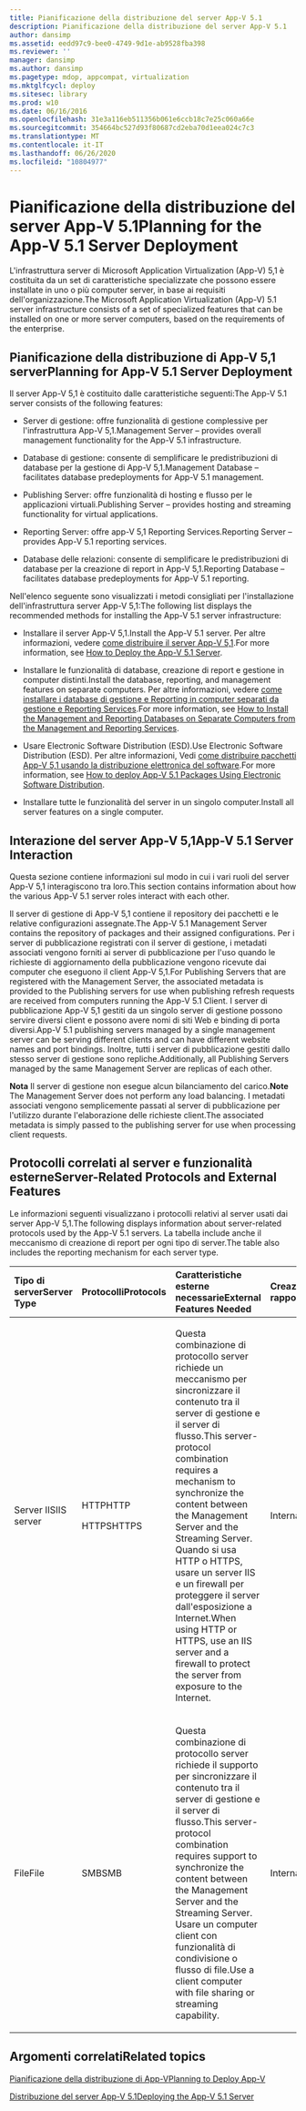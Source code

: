 ```yaml
---
title: Pianificazione della distribuzione del server App-V 5.1
description: Pianificazione della distribuzione del server App-V 5.1
author: dansimp
ms.assetid: eedd97c9-bee0-4749-9d1e-ab9528fba398
ms.reviewer: ''
manager: dansimp
ms.author: dansimp
ms.pagetype: mdop, appcompat, virtualization
ms.mktglfcycl: deploy
ms.sitesec: library
ms.prod: w10
ms.date: 06/16/2016
ms.openlocfilehash: 31e3a116eb511356b061e6ccb18c7e25c060a66e
ms.sourcegitcommit: 354664bc527d93f80687cd2eba70d1eea024c7c3
ms.translationtype: MT
ms.contentlocale: it-IT
ms.lasthandoff: 06/26/2020
ms.locfileid: "10804977"
---
```

# <span data-ttu-id="e8e59-103">Pianificazione della distribuzione del server App-V 5.1</span><span class="sxs-lookup"><span data-stu-id="e8e59-103">Planning for the App-V 5.1 Server Deployment</span></span>


<span data-ttu-id="e8e59-104">L'infrastruttura server di Microsoft Application Virtualization (App-V) 5,1 è costituita da un set di caratteristiche specializzate che possono essere installate in uno o più computer server, in base ai requisiti dell'organizzazione.</span><span class="sxs-lookup"><span data-stu-id="e8e59-104">The Microsoft Application Virtualization (App-V) 5.1 server infrastructure consists of a set of specialized features that can be installed on one or more server computers, based on the requirements of the enterprise.</span></span>

## <span data-ttu-id="e8e59-105">Pianificazione della distribuzione di App-V 5,1 server</span><span class="sxs-lookup"><span data-stu-id="e8e59-105">Planning for App-V 5.1 Server Deployment</span></span>


<span data-ttu-id="e8e59-106">Il server App-V 5,1 è costituito dalle caratteristiche seguenti:</span><span class="sxs-lookup"><span data-stu-id="e8e59-106">The App-V 5.1 server consists of the following features:</span></span>

-   <span data-ttu-id="e8e59-107">Server di gestione: offre funzionalità di gestione complessive per l'infrastruttura App-V 5,1.</span><span class="sxs-lookup"><span data-stu-id="e8e59-107">Management Server – provides overall management functionality for the App-V 5.1 infrastructure.</span></span>

-   <span data-ttu-id="e8e59-108">Database di gestione: consente di semplificare le predistribuzioni di database per la gestione di App-V 5,1.</span><span class="sxs-lookup"><span data-stu-id="e8e59-108">Management Database – facilitates database predeployments for App-V 5.1 management.</span></span>

-   <span data-ttu-id="e8e59-109">Publishing Server: offre funzionalità di hosting e flusso per le applicazioni virtuali.</span><span class="sxs-lookup"><span data-stu-id="e8e59-109">Publishing Server – provides hosting and streaming functionality for virtual applications.</span></span>

-   <span data-ttu-id="e8e59-110">Reporting Server: offre app-V 5,1 Reporting Services.</span><span class="sxs-lookup"><span data-stu-id="e8e59-110">Reporting Server – provides App-V 5.1 reporting services.</span></span>

-   <span data-ttu-id="e8e59-111">Database delle relazioni: consente di semplificare le predistribuzioni di database per la creazione di report in App-V 5,1.</span><span class="sxs-lookup"><span data-stu-id="e8e59-111">Reporting Database – facilitates database predeployments for App-V 5.1 reporting.</span></span>

<span data-ttu-id="e8e59-112">Nell'elenco seguente sono visualizzati i metodi consigliati per l'installazione dell'infrastruttura server App-V 5,1:</span><span class="sxs-lookup"><span data-stu-id="e8e59-112">The following list displays the recommended methods for installing the App-V 5.1 server infrastructure:</span></span>

-   <span data-ttu-id="e8e59-113">Installare il server App-V 5,1.</span><span class="sxs-lookup"><span data-stu-id="e8e59-113">Install the App-V 5.1 server.</span></span> <span data-ttu-id="e8e59-114">Per altre informazioni, vedere [come distribuire il server App-V 5,1](how-to-deploy-the-app-v-51-server.md).</span><span class="sxs-lookup"><span data-stu-id="e8e59-114">For more information, see [How to Deploy the App-V 5.1 Server](how-to-deploy-the-app-v-51-server.md).</span></span>

-   <span data-ttu-id="e8e59-115">Installare le funzionalità di database, creazione di report e gestione in computer distinti.</span><span class="sxs-lookup"><span data-stu-id="e8e59-115">Install the database, reporting, and management features on separate computers.</span></span> <span data-ttu-id="e8e59-116">Per altre informazioni, vedere [come installare i database di gestione e Reporting in computer separati da gestione e Reporting Services](how-to-install-the-management-and-reporting-databases-on-separate-computers-from-the-management-and-reporting-services51.md).</span><span class="sxs-lookup"><span data-stu-id="e8e59-116">For more information, see [How to Install the Management and Reporting Databases on Separate Computers from the Management and Reporting Services](how-to-install-the-management-and-reporting-databases-on-separate-computers-from-the-management-and-reporting-services51.md).</span></span>

-   <span data-ttu-id="e8e59-117">Usare Electronic Software Distribution (ESD).</span><span class="sxs-lookup"><span data-stu-id="e8e59-117">Use Electronic Software Distribution (ESD).</span></span> <span data-ttu-id="e8e59-118">Per altre informazioni, Vedi [come distribuire pacchetti App-V 5,1 usando la distribuzione elettronica del software](how-to-deploy-app-v-51-packages-using-electronic-software-distribution.md).</span><span class="sxs-lookup"><span data-stu-id="e8e59-118">For more information, see [How to deploy App-V 5.1 Packages Using Electronic Software Distribution](how-to-deploy-app-v-51-packages-using-electronic-software-distribution.md).</span></span>

-   <span data-ttu-id="e8e59-119">Installare tutte le funzionalità del server in un singolo computer.</span><span class="sxs-lookup"><span data-stu-id="e8e59-119">Install all server features on a single computer.</span></span>

## <a href="" id="---------app-v-5-1-server-interaction"></a> <span data-ttu-id="e8e59-120">Interazione del server App-V 5,1</span><span class="sxs-lookup"><span data-stu-id="e8e59-120">App-V 5.1 Server Interaction</span></span>


<span data-ttu-id="e8e59-121">Questa sezione contiene informazioni sul modo in cui i vari ruoli del server App-V 5,1 interagiscono tra loro.</span><span class="sxs-lookup"><span data-stu-id="e8e59-121">This section contains information about how the various App-V 5.1 server roles interact with each other.</span></span>

<span data-ttu-id="e8e59-122">Il server di gestione di App-V 5,1 contiene il repository dei pacchetti e le relative configurazioni assegnate.</span><span class="sxs-lookup"><span data-stu-id="e8e59-122">The App-V 5.1 Management Server contains the repository of packages and their assigned configurations.</span></span> <span data-ttu-id="e8e59-123">Per i server di pubblicazione registrati con il server di gestione, i metadati associati vengono forniti ai server di pubblicazione per l'uso quando le richieste di aggiornamento della pubblicazione vengono ricevute dai computer che eseguono il client App-V 5,1.</span><span class="sxs-lookup"><span data-stu-id="e8e59-123">For Publishing Servers that are registered with the Management Server, the associated metadata is provided to the Publishing servers for use when publishing refresh requests are received from computers running the App-V 5.1 Client.</span></span> <span data-ttu-id="e8e59-124">I server di pubblicazione App-V 5,1 gestiti da un singolo server di gestione possono servire diversi client e possono avere nomi di siti Web e binding di porta diversi.</span><span class="sxs-lookup"><span data-stu-id="e8e59-124">App-V 5.1 publishing servers managed by a single management server can be serving different clients and can have different website names and port bindings.</span></span> <span data-ttu-id="e8e59-125">Inoltre, tutti i server di pubblicazione gestiti dallo stesso server di gestione sono repliche.</span><span class="sxs-lookup"><span data-stu-id="e8e59-125">Additionally, all Publishing Servers managed by the same Management Server are replicas of each other.</span></span>

<span data-ttu-id="e8e59-126">**Nota**  Il server di gestione non esegue alcun bilanciamento del carico.</span><span class="sxs-lookup"><span data-stu-id="e8e59-126">**Note** The Management Server does not perform any load balancing.</span></span> <span data-ttu-id="e8e59-127">I metadati associati vengono semplicemente passati al server di pubblicazione per l'utilizzo durante l'elaborazione delle richieste client.</span><span class="sxs-lookup"><span data-stu-id="e8e59-127">The associated metadata is simply passed to the publishing server for use when processing client requests.</span></span>

 

## <span data-ttu-id="e8e59-128">Protocolli correlati al server e funzionalità esterne</span><span class="sxs-lookup"><span data-stu-id="e8e59-128">Server-Related Protocols and External Features</span></span>


<span data-ttu-id="e8e59-129">Le informazioni seguenti visualizzano i protocolli relativi al server usati dai server App-V 5,1.</span><span class="sxs-lookup"><span data-stu-id="e8e59-129">The following displays information about server-related protocols used by the App-V 5.1 servers.</span></span> <span data-ttu-id="e8e59-130">La tabella include anche il meccanismo di creazione di report per ogni tipo di server.</span><span class="sxs-lookup"><span data-stu-id="e8e59-130">The table also includes the reporting mechanism for each server type.</span></span>

<table>
<colgroup>
<col width="20%" />
<col width="20%" />
<col width="20%" />
<col width="20%" />
<col width="20%" />
</colgroup>
<thead>
<tr class="header">
<th align="left"><span data-ttu-id="e8e59-131">Tipo di server</span><span class="sxs-lookup"><span data-stu-id="e8e59-131">Server Type</span></span></th>
<th align="left"><span data-ttu-id="e8e59-132">Protocolli</span><span class="sxs-lookup"><span data-stu-id="e8e59-132">Protocols</span></span></th>
<th align="left"><span data-ttu-id="e8e59-133">Caratteristiche esterne necessarie</span><span class="sxs-lookup"><span data-stu-id="e8e59-133">External Features Needed</span></span></th>
<th align="left"><span data-ttu-id="e8e59-134">Creazione di rapporti</span><span class="sxs-lookup"><span data-stu-id="e8e59-134">Reporting</span></span></th>
<th align="left"></th>
</tr>
</thead>
<tbody>
<tr class="odd">
<td align="left"><p><span data-ttu-id="e8e59-135">Server IIS</span><span class="sxs-lookup"><span data-stu-id="e8e59-135">IIS server</span></span></p></td>
<td align="left"><p><span data-ttu-id="e8e59-136">HTTP</span><span class="sxs-lookup"><span data-stu-id="e8e59-136">HTTP</span></span></p>
<p><span data-ttu-id="e8e59-137">HTTPS</span><span class="sxs-lookup"><span data-stu-id="e8e59-137">HTTPS</span></span></p></td>
<td align="left"><p><span data-ttu-id="e8e59-138">Questa combinazione di protocollo server richiede un meccanismo per sincronizzare il contenuto tra il server di gestione e il server di flusso.</span><span class="sxs-lookup"><span data-stu-id="e8e59-138">This server-protocol combination requires a mechanism to synchronize the content between the Management Server and the Streaming Server.</span></span> <span data-ttu-id="e8e59-139">Quando si usa HTTP o HTTPS, usare un server IIS e un firewall per proteggere il server dall'esposizione a Internet.</span><span class="sxs-lookup"><span data-stu-id="e8e59-139">When using HTTP or HTTPS, use an IIS server and a firewall to protect the server from exposure to the Internet.</span></span></p></td>
<td align="left"><p><span data-ttu-id="e8e59-140">Interna</span><span class="sxs-lookup"><span data-stu-id="e8e59-140">Internal</span></span></p></td>
<td align="left"></td>
</tr>
<tr class="even">
<td align="left"><p><span data-ttu-id="e8e59-141">File</span><span class="sxs-lookup"><span data-stu-id="e8e59-141">File</span></span></p></td>
<td align="left"><p><span data-ttu-id="e8e59-142">SMB</span><span class="sxs-lookup"><span data-stu-id="e8e59-142">SMB</span></span></p></td>
<td align="left"><p><span data-ttu-id="e8e59-143">Questa combinazione di protocollo server richiede il supporto per sincronizzare il contenuto tra il server di gestione e il server di flusso.</span><span class="sxs-lookup"><span data-stu-id="e8e59-143">This server-protocol combination requires support to synchronize the content between the Management Server and the Streaming Server.</span></span> <span data-ttu-id="e8e59-144">Usare un computer client con funzionalità di condivisione o flusso di file.</span><span class="sxs-lookup"><span data-stu-id="e8e59-144">Use a client computer with file sharing or streaming capability.</span></span></p></td>
<td align="left"><p><span data-ttu-id="e8e59-145">Interna</span><span class="sxs-lookup"><span data-stu-id="e8e59-145">Internal</span></span></p></td>
<td align="left"></td>
</tr>
</tbody>
</table>

 






## <span data-ttu-id="e8e59-146">Argomenti correlati</span><span class="sxs-lookup"><span data-stu-id="e8e59-146">Related topics</span></span>


[<span data-ttu-id="e8e59-147">Pianificazione della distribuzione di App-V</span><span class="sxs-lookup"><span data-stu-id="e8e59-147">Planning to Deploy App-V</span></span>](planning-to-deploy-app-v51.md)

[<span data-ttu-id="e8e59-148">Distribuzione del server App-V 5.1</span><span class="sxs-lookup"><span data-stu-id="e8e59-148">Deploying the App-V 5.1 Server</span></span>](deploying-the-app-v-51-server.md)

 

 





